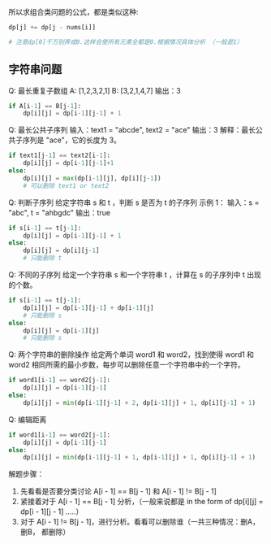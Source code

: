 所以求组合类问题的公式，都是类似这种:
```python 3
dp[j] += dp[j - nums[i]]

# 注意dp[0]千万别弄成0.这样会使所有元素全都是0.根据情况具体分析 （一般是1）
```





## 字符串问题

Q: 最长重复子数组
A: [1,2,3,2,1]
B: [3,2,1,4,7]
输出：3
```python 
if A[i-1] == B[j-1]:
    dp[i][j] = dp[i-1][j-1] + 1
```

Q: 最长公共子序列
输入：text1 = "abcde", text2 = "ace" 输出：3 解释：最长公共子序列是 "ace"，它的长度为 3。
```python 
if text1[j-1] == text2[i-1]:
    dp[i][j] = dp[i-1][j-1]+1
else:
    dp[i][j] = max(dp[i-1][j], dp[i][j-1])
    # 可以删除 text1 or text2 
```

Q: 判断子序列
给定字符串 s 和 t ，判断 s 是否为 t 的子序列
示例 1： 输入：s = "abc", t = "ahbgdc" 输出：true
```python 
if s[i-1] == t[j-1]:
    dp[i][j] = dp[i-1][j-1] + 1
else:
    dp[i][j] = dp[i][j-1]
    # 只能删除 t 
```

Q: 不同的子序列
给定一个字符串 s 和一个字符串 t ，计算在 s 的子序列中 t 出现的个数。

```python 
if s[i-1] == t[j-1]:
    dp[i][j] = dp[i-1][j-1] + dp[i-1][j]
    # 只能删除 s
else:
    dp[i][j] = dp[i-1][j]
    # 只能删除 s
```

Q: 两个字符串的删除操作
给定两个单词 word1 和 word2，找到使得 word1 和 word2 相同所需的最小步数，每步可以删除任意一个字符串中的一个字符。
```python 
if word1[i-1] == word2[j-1]:
    dp[i][j] = dp[i-1][j-1]
else:
    dp[i][j] = min(dp[i-1][j-1] + 2, dp[i-1][j] + 1, dp[i][j-1] + 1)
```


Q: 编辑距离
```python 
if word1[i-1] == word2[j-1]:
    dp[i][j] = dp[i-1][j-1]
else:
    dp[i][j] = min(dp[i-1][j-1] + 1, dp[i-1][j] + 1, dp[i][j-1] + 1)
```


解题步骤：
1. 先看看是否要分类讨论 A[i - 1] == B[j - 1] 和 A[i - 1] != B[j - 1]
2. 紧接着对于 A[i - 1] == B[j - 1] 分析，（一般来说都是 in the form of dp[i][j] = dp[i - 1][j - 1] .....）
3. 对于 A[i - 1] != B[j - 1]，进行分析。看看可以删除谁（一共三种情况：删A，删B， 都删除）


